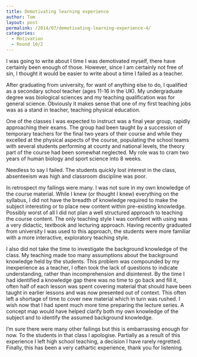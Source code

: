 ```yaml
---
title: Demotivating learning experience
author: Tom
layout: post
permalink: /2014/07/demotivating-learning-experience-4/
categories:
  - Motivation
  - Round 10/2
---
```

I was going to write about I time I was demotivated myself, there have certainly been enough of those. However, since I am certainly not free of sin, I thought it would be easier to write about a time I failed as a teacher.

After graduating from university, for want of anything else to do, I qualified as a secondary school teacher (ages 11-16 in the UK). My undergraduate degree was biological sciences and my teaching qualification was for general science. Obviously it makes sense that one of my first teaching jobs was as a stand in teacher, teaching physical education.

One of the classes I was expected to instruct was a final year group, rapidly approaching their exams. The group had been taught by a succession of temporary teachers for the final two years of their course and while they excelled at the physical aspects of the course, populating the school teams with several students performing at county and national levels, the theory part of the course had been somewhat neglected. My role was to cram two years of human biology and sport science into 8 weeks.

Needless to say I failed. The students quickly lost interest in the class, absenteeism was high and classroom discipline was poor.

In retrospect my failings were many. I was not sure in my own knowledge of the course material. While I knew (or thought I knew) everything on the syllabus, I did not have the breadth of knowledge required to make the subject interesting or to place new content within pre-existing knowledge. Possibly worst of all I did not plan a well structured approach to teaching the course content. The only teaching style I was confident with using was a very didactic, textbook and lecturing approach. Having recently graduated from university I was used to this approach, the students were more familiar with a more interactive, exploratory teaching style.

I also did not take the time to investigate the background knowledge of the class. My teaching made too many assumptions about the background knowledge held by the students. This problem was compounded by my inexperience as a teacher, I often took the lack of questions to indicate understanding, rather than incomprehension and disinterest. By the time I had identified a knowledge gap there was no time to go back and fill it, often half of each lesson was spent covering material that should have been taught in earlier lessons and was now presented out of context. This often left a shortage of time to cover new material which in turn was rushed. I wish now that I had spent much more time preparing the lecture series. A concept map would have helped clarify both my own knowledge of the subject and to identify the assumed background knowledge.

I&#8217;m sure there were many other failings but this is embarrassing enough for now. To the students in that class I apologise. Partially as a result of this experience I left high school teaching, a decision I have rarely regretted. Finally, this has been a very cathartic experience, thank you for listening.